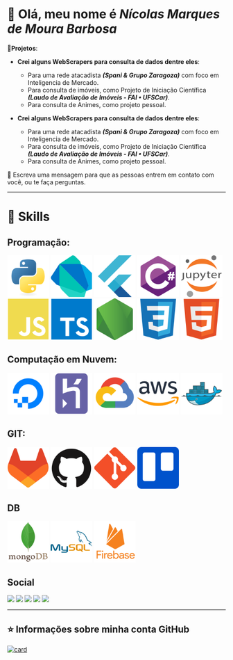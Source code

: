 # :pushpin: Olá, meu nome é ***Nícolas Marques de Moura Barbosa***

>

:file_folder:<strong>Projetos</strong>:
  - **Crei alguns WebScrapers para consulta de dados dentre eles**:
    - Para uma rede atacadista ***(Spani & Grupo Zaragoza)*** com foco em Inteligencia de Mercado.
    - Para consulta de imóveis, como Projeto de Iniciação Científica ***(Laudo de Avaliação de Imóveis - FAI • UFSCar)***.
    - Para consulta de Animes, como projeto pessoal.
   
  - **Crei alguns WebScrapers para consulta de dados dentre eles**:
    - Para uma rede atacadista ***(Spani & Grupo Zaragoza)*** com foco em Inteligencia de Mercado.
    - Para consulta de imóveis, como Projeto de Iniciação Científica ***(Laudo de Avaliação de Imóveis - FAI • UFSCar)***.
    - Para consulta de Animes, como projeto pessoal.
   

  
💬 Escreva uma mensagem para que as pessoas entrem em contato com você, ou te faça perguntas.

---- 

# 🚀 Skills

## Programação:
<code><img height="96" src="https://raw.githubusercontent.com/devicons/devicon/master/icons/python/python-original.svg" alt="Python"/></code>
<code><img height="96" src="https://raw.githubusercontent.com/devicons/devicon/master/icons/dart/dart-original.svg" alt="Dart"/></code>
<code><img height="96" src="https://raw.githubusercontent.com/devicons/devicon/master/icons/flutter/flutter-original.svg" alt="Flutter"/></code>
<code><img height="96" src="https://raw.githubusercontent.com/devicons/devicon/master/icons/csharp/csharp-original.svg" alt="CSharp"/></code>
<code><img height="96" src="https://raw.githubusercontent.com/devicons/devicon/master/icons/jupyter/jupyter-original-wordmark.svg" alt="JupyterNotebook"/></code>
<code><img height="96" src="https://raw.githubusercontent.com/devicons/devicon/master/icons/javascript/javascript-plain.svg" alt="JavaScript"/></code>
<code><img height="96" src="https://raw.githubusercontent.com/devicons/devicon/master/icons/typescript/typescript-plain.svg" alt="TypeScript"/></code>
<code><img height="96" src="https://raw.githubusercontent.com/devicons/devicon/master/icons/nodejs/nodejs-original.svg" alt="NodeJS"/></code>
<code><img height="96" src="https://github.com/devicons/devicon/blob/master/icons/css3/css3-original.svg" alt="CSS3"/></code>
<code><img height="96" src="https://raw.githubusercontent.com/devicons/devicon/master/icons/html5/html5-original.svg" alt="HTML5"/></code>

## Computação em Nuvem:
<code><img height="96" src="https://raw.githubusercontent.com/devicons/devicon/master/icons/digitalocean/digitalocean-original.svg" alt="DigitalOcean"/></code>
<code><img height="96" src="https://raw.githubusercontent.com/devicons/devicon/master/icons/heroku/heroku-plain.svg" alt="Heroku"/></code>
<code><img height="96" src="https://raw.githubusercontent.com/devicons/devicon/master/icons/googlecloud/googlecloud-original.svg" alt="GoogleCloud"/></code>
<code><img height="96" src="https://raw.githubusercontent.com/devicons/devicon/master/icons/amazonwebservices/amazonwebservices-original.svg" alt="AWS"/></code>
<code><img height="96" src="https://raw.githubusercontent.com/devicons/devicon/master/icons/docker/docker-original.svg" alt="Docker"/></code>

## GIT:
<code><img height="96" src="https://raw.githubusercontent.com/devicons/devicon/master/icons/gitlab/gitlab-original.svg" alt="GitLab"/></code>
<code><img height="96" src="https://raw.githubusercontent.com/devicons/devicon/master/icons/github/github-original.svg" alt="GitHub"/></code>
<code><img height="96" src="https://raw.githubusercontent.com/devicons/devicon/master/icons/git/git-original.svg" alt="Git"/></code>
<code><img height="96" src="https://raw.githubusercontent.com/devicons/devicon/master/icons/trello/trello-plain.svg" alt="Trello"/></code>

## DB
<code><img height="96" src="https://raw.githubusercontent.com/devicons/devicon/master/icons/mongodb/mongodb-original-wordmark.svg" alt="MongoDB"/></code>
<code><img height="96" src="https://raw.githubusercontent.com/devicons/devicon/master/icons/mysql/mysql-original-wordmark.svg" alt="MySQL"/></code>
<code><img height="96" src="https://raw.githubusercontent.com/devicons/devicon/master/icons/firebase/firebase-plain-wordmark.svg" alt="Firebase"/></code>




## Social
<p align="left">
  <a href="#" alt="Gmail">
  <img src="https://img.shields.io/badge/-Gmail-FF0000?style=flat-square&labelColor=FF0000&logo=gmail&logoColor=white&link=nikorasu.mmb@gmail.comL" /></a>

  <a href="#" alt="Linkedin">
  <img src="https://img.shields.io/badge/-Linkedin-0e76a8?style=flat-square&logo=Linkedin&logoColor=white&link=https://www.linkedin.com/in/nicolasmmb/" /></a>

  <a href="#" alt="WhatsApp">
  <img src="https://img.shields.io/badge/-WhatsApp-25d366?style=flat-square&labelColor=25d366&logo=whatsapp&logoColor=white&link=https://api.whatsapp.com/send?phone=5512991126441&text=Ol%C3%A1!!!%20Sou%20o%20N%C3%ADcolas"/></a>

  <a href="#" alt="Facebook">
  <img src="https://img.shields.io/badge/-Facebook-3b5998?style=flat-square&labelColor=3b5998&logo=facebook&logoColor=white&link=https://www.facebook.com/nicolasmmb"/></a>

  <a href="#" alt="Instagram">
  <img src="https://img.shields.io/badge/-Instagram-DF0174?style=flat-square&labelColor=DF0174&logo=instagram&logoColor=white&link=https://www.instagram.com/nicolas.mmb/"/></a>
</p>  

---

## ⭐ Informações sobre minha conta GitHub
[![card](https://github-readme-stats.vercel.app/api?username=nicolasmmb&theme=tokyonight)](https://github.com/nicolasmmb/)
